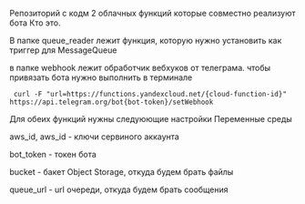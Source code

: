 Репозиторий с кодм 2 облачных функций которые совместно реализуют бота Кто это.


В папке queue_reader лежит функция, которую нужно установить как триггер для MessageQueue

в папке webhook лежит обработчик вебхуков от телеграма. 
чтобы привязать бота нужно выполнить в терминале

```shell
 curl -F "url=https://functions.yandexcloud.net/{cloud-function-id}" https://api.telegram.org/bot{bot-token}/setWebhook
```

Для обеих функций нужны следуюющие настройки
Переменные среды

aws_id, aws_id - ключи сервиного аккаунта

bot_token - токен бота

bucket - бакет Object Storage, откуда будем брать файлы

queue_url - url очереди, откуда будем брать сообщения
